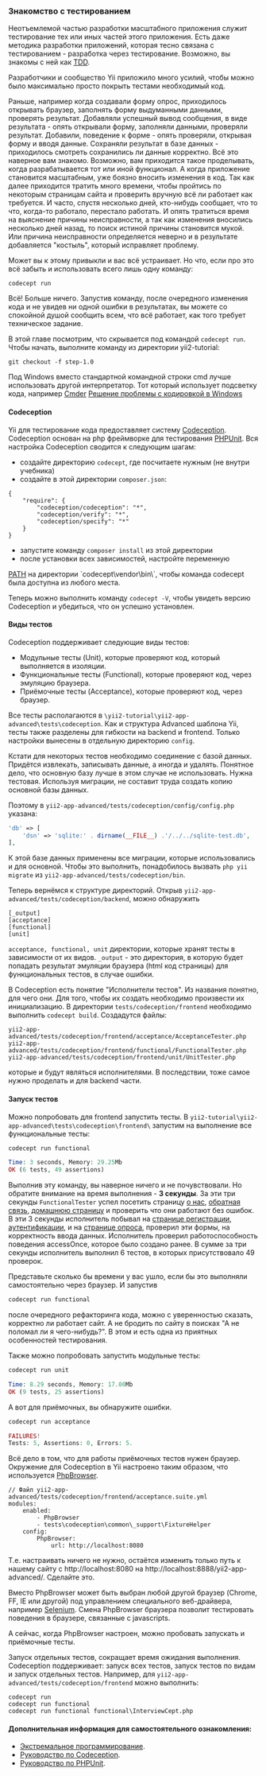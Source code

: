 ### Знакомство с тестированием

Неотъемлемой частью разработки масштабного приложения служит тестирование тех или иных частей этого приложения.
Есть даже методика разработки приложений, которая тесно связана с тестированием - разработка через тестирование. Возможно, 
вы знакомы с ней как <a href="https://en.wikipedia.org/wiki/Test-driven_development" target="_blank">TDD</a>.

Разработчики и сообщество Yii приложило много усилий, чтобы можно было максимально просто покрыть тестами необходимый код.

Раньше, например когда создавали форму опрос, приходилось открывать браузер, заполнять форму выдуманными данными, проверять
результат. Добавляли успешный вывод сообщения, в виде результата - опять открывали форму, заполняли данными, проверяли 
результат. Добавили, поведение к форме - опять проверяли, открывая форму и вводя данные. Сохраняли результат в базе данных - 
приходилось смотреть сохранились ли данные корректно. Всё это наверное вам знакомо. Возможно, вам приходится такое проделывать,
когда разрабатывается тот или иной функционал. А когда приложение становится масштабным, уже боязно вносить изменения
в код. Так как далее приходится тратить много времени, чтобы пройтись по некоторым страницам сайта и проверить
вручную всё ли работает как требуется. И часто, спустя несколько дней, кто-нибудь сообщает, что то что, когда-то работало,
перестало работать. И опять тратиться время на выяснение причины неисправности, а так как изменения вносились несколько
дней назад, то поиск истиной причины становится мукой. Или причина неисправности определяется неверно и в результате 
добавляется "костыль", который исправляет проблему. 

Может вы к этому привыкли и вас всё устраивает. Но что, если про это всё забыть и использовать всего лишь одну команду:

```
codecept run
```

Всё! Больше ничего. Запустив команду, после очередного изменения кода и не увидев ни одной ошибки в результатах, вы можете 
со спокойной душой сообщить всем, что всё работает, как того требует техническое задание.

В этой главе посмотрим, что скрывается под командой `codecept run`. Чтобы начать, выполните команду из 
директории yii2-tutorial:

```
git checkout -f step-1.0
```


<p class="alert alert-info">Под Windows вместо стандартной командной строки cmd лучше использовать другой интерпретатор.
Тот который использует подсветку кода, например <a href="http://gooseberrycreative.com/cmder/" target="_blank">Cmder</a>

<a href="http://stackoverflow.com/questions/388490/unicode-characters-in-windows-command-line-how/388500#388500" target="_blank">
Решение проблемы с кодировкой в Windows</a>
</p>

#### Codeception

Yii для тестирование кода предоставляет систему <a href="http://codeception.com/" target="_blank">Codeception</a>.
Codeception основан на php фреймворке для тестирования <a href="https://phpunit.de/" target="_blank">PHPUnit</a>.
Вся настройка Codeception сводится к следующим шагам:

- создайте директорию `codecept`, где посчитаете нужным (не внутри учебника)
- создайте в этой директории `composer.json`:
```
{
    "require": {
        "codeception/codeception": "*",
        "codeception/verify": "*",
        "codeception/specify": "*"
    }
}
```
- запустите команду `composer install` из этой директории
- после установки всех зависимостей, настройте переменную 
<a href="https://ru.wikipedia.org/wiki/PATH_%28%D0%BF%D0%B5%D1%80%D0%B5%D0%BC%D0%B5%D0%BD%D0%BD%D0%B0%D1%8F%29" target="_blank">
PATH</a> на директории `codecept\vendor\bin\`, чтобы команда codecept была доступна из любого места.

Теперь можно выполнить команду `codecept -V`, чтобы увидеть версию Codeception и убедиться, что он успешно установлен.

#### Виды тестов

Codeception поддерживает следующие виды тестов:

- Модульные тесты (Unit), которые проверяют код, который выполняется в изоляции.
- Функциональные тесты (Functional), которые проверяют код, через эмуляцию браузера.
- Приёмочные тесты (Acceptance), которые проверяют код, через браузер.

Все тесты располагаются в `\yii2-tutorial\yii2-app-advanced\tests\codeception`. Как и структура Advanced шаблона Yii, 
тесты также разделены для гибкости на backend и frontend. Только настройки вынесены в отдельную директорию `config`.

Кстати для некоторых тестов необходимо соединение с базой данных. Придётся извлекать, записывать данные, а иногда и удалять.
Понятное дело, что основную базу лучше в этом случае не использовать. Нужна тестовая. Используя миграции, не составит труда
создать копию основной базы данных.

Поэтому в `yii2-app-advanced/tests/codeception/config/config.php` указана:

```php
'db' => [
    'dsn' => 'sqlite:' . dirname(__FILE__) .'/../../sqlite-test.db',
],
```

К этой базе данных применены все миграции, которые использовались и для основной. Чтобы это выполнить, понадобилось
вызвать `php yii migrate` из `yii2-app-advanced/tests/codeception/bin`.

Теперь вернёмся к структуре директорий. Открыв `yii2-app-advanced/tests/codeception/backend`, можно обнаружить

```
[_output]
[acceptance]
[functional]
[unit]
```

`acceptance, functional, unit` директории, которые хранят тесты в зависимости от их видов. `_output` - это директория, в 
которую будет попадать результат эмуляции браузера (html код страницы) для функциональных тестов, в случае ошибки.

В Codeception есть понятие "Исполнители тестов". Из названия понятно, для чего они. Для того, чтобы их создать 
необходимо произвести их инициализацию. В директории `tests/codeception/frontend` 
необходимо выполнить `codecept build`. Создадутся файлы:

```
yii2-app-advanced/tests/codeception/frontend/acceptance/AcceptanceTester.php
yii2-app-advanced/tests/codeception/frontend/functional/FunctionalTester.php
yii2-app-advanced/tests/codeception/frontend/unit/UnitTester.php
```

которые и будут являться исполнителями. В последствии, тоже самое нужно проделать и для backend части.

#### Запуск тестов

Можно попробовать для frontend запустить тесты. В `yii2-tutorial\yii2-app-advanced\tests\codeception\frontend\`
запустим на выполнение все функциональные тесты:

```php
codecept run functional

Time: 3 seconds, Memory: 29.25Mb
OK (6 tests, 49 assertions)
```

Выполнив эту команду, вы наверное ничего и не почувствовали. Но обратите внимание на время выполнения - **3 секунды**.
За эти три секунды `FunctionalTester` успел посетить страницу <a href="/yii2-app-advanced/frontend/web/index.php?r=site/about" target="_blank">
о нас</a>, <a href="/yii2-app-advanced/frontend/web/index.php?r=site/contract" target="_blank">обратная связь</a>,
<a href="/yii2-app-advanced/frontend/web/index.php?r=site/index" target="_blank">домашнюю страницу</a> и проверить
что они работают без ошибок. В эти 3 секунды исполнитель побывал на 
<a href="/yii2-app-advanced/frontend/web/index.php?r=site/signup" target="_blank">странице регистрации</a>,
<a href="/yii2-app-advanced/frontend/web/index.php?r=site/login" target="_blank">аутентификации</a>, 
и на <a href="/yii2-app-advanced/frontend/web/index.php?r=site/login" target="_blank">странице опроса</a>, проверил эти 
формы, на корректность ввода данных. Исполнитель проверил работоспособность поведения accessOnce, которое было создано ранее.
В сумме за три секунды исполнитель выполнил 6 тестов, в которых присутствовало 49 проверок. 

Представьте сколько бы времени у вас ушло, если бы это выполняли самостоятельно через браузер. И запустив 

```php
codecept run functional
```

после очередного рефакторинга кода, можно с уверенностью сказать, корректно ли работает сайт. А не бродить по сайту в поисках
"А не поломал ли я чего-нибудь?". В этом и есть одна из приятных особенностей тестирования.

Также можно попробовать запустить модульные тесты:

```php
codecept run unit

Time: 8.29 seconds, Memory: 17.00Mb
OK (9 tests, 25 assertions)
```

А вот для приёмочных, вы обнаружите ошибки.

```php
codecept run acceptance

FAILURES!
Tests: 5, Assertions: 0, Errors: 5.
```

Всё дело в том, что для работы приёмочных тестов нужен браузер. Окружение для Codeception в Yii настроено таким образом,
что используется <a href="http://codeception.com/docs/modules/PhpBrowser" target="_blank">PhpBrowser</a>. 

```
// Файл yii2-app-advanced/tests/codeception/frontend/acceptance.suite.yml
modules:
    enabled:
        - PhpBrowser
        - tests\codeception\common\_support\FixtureHelper
    config:
        PhpBrowser:
            url: http://localhost:8080
```

Т.е. настраивать ничего не нужно, остаётся изменить только путь к нашему сайту с http://localhost:8080 на 
http://localhost:8888/yii2-app-advanced/. Сделайте это.
 
Вместо PhpBrowser может быть выбран любой другой браузер (Chrome, FF, IE или другой) под управлением специального 
веб-драйвера, например <a href="http://www.seleniumhq.org/" target="_blank">Selenium</a>. Смена PhpBrowser браузера 
позволит тестировать поведения в браузере, связанные с javascripts.

А сейчас, когда PhpBrowser настроен, можно пробовать запускать и приёмочные тесты.

Запуск отдельных тестов, сокращает время ожидания выполнения. Codeception поддерживает: запуск всех тестов, 
запуск тестов по видам и запуск отдельных тестов. Например, для `yii2-app-advanced/tests/codeception/frontend` можно 
выполнить:

```
codecept run
codecept run functional
codecept run functional functional\InterviewCept.php 
```

#### Дополнительная информация для самостоятельного ознакомления:

- <a href="https://ru.wikipedia.org/wiki/%D0%AD%D0%BA%D1%81%D1%82%D1%80%D0%B5%D0%BC%D0%B0%D0%BB%D1%8C%D0%BD%D0%BE%D0%B5_%D0%BF%D1%80%D0%BE%D0%B3%D1%80%D0%B0%D0%BC%D0%BC%D0%B8%D1%80%D0%BE%D0%B2%D0%B0%D0%BD%D0%B8%D0%B5" target="_blank">Экстремальное программирование</a>.
- <a href="http://codeception.com/docs/01-Introduction" target="_blank">Руководство по Codeception</a>.
- <a href="https://phpunit.de/manual/current/en/index.html" target="_blank">Руководство по PHPUnit</a>.